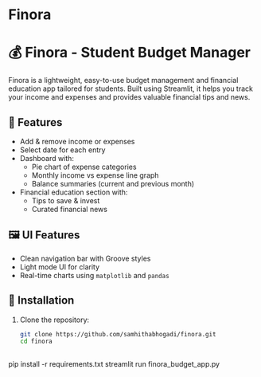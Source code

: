 # Finora
# 💰 Finora - Student Budget Manager

Finora is a lightweight, easy-to-use budget management and financial education app tailored for students. Built using Streamlit, it helps you track your income and expenses and provides valuable financial tips and news.

## 🚀 Features

- Add & remove income or expenses
- Select date for each entry
- Dashboard with:
  - Pie chart of expense categories
  - Monthly income vs expense line graph
  - Balance summaries (current and previous month)
- Financial education section with:
  - Tips to save & invest
  - Curated financial news

## 🖼️ UI Features

- Clean navigation bar with Groove styles
- Light mode UI for clarity
- Real-time charts using `matplotlib` and `pandas`

## 🔧 Installation

1. Clone the repository:
   ```bash
   git clone https://github.com/samhithabhogadi/finora.git
   cd finora
 
pip install -r requirements.txt
streamlit run finora_budget_app.py


